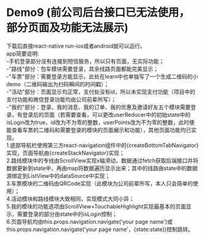 # Demo9 (前公司后台接口已无法使用，部分页面及功能无法展示)
下载后直接react-native run-ios或者android就可以运行。  
app简要说明:  
-手机登录部分没有连接到短信服务，所以只有页面，无实际功能；  
-"路线"部分：包车模块需要登录，其余线路页面都能完美显示；  
-"车票"部分：需要登录方能显示，此处在learn中也单独写了一个生成二维码的小demo（二维码输出为扫码瞬间的时间戳）；  
-"活动"部分：页面显示均正常，支付处没有id，所以未实现支付功能（项目中的支付功能和微信登录功能均由公司前辈所写）；  
-"我的"部分：登录、我的消息、我的订单、我的优惠及邀请好友五个模块需要登录，有登录后的页面（若需要查看，可以更改userReducer中的初始state中的isLogin改为true，id改为不为零的整数，userPoints改为不为零的整数，此时便能查看车票的二维码和需要登录的模块的页面展示和功能），其他页面功能均已实现。  
1.底部导航栏使用第三方react-navigation组件中的{createBottomTabNavigator}实现，页面导航由{createStackNavigator}实现；  
2.路线模块中的专线由ScrollView实现x轴滑动，数据通过fetch获取后端接口并将数据更新到state中，再由map将数据遍历显示出来；其中的线路由state中的数据源绑定到ListView中的dataSource中实现；  
3.车票模块的二维码由QRCode实现（此模块为公司前辈所写，本人只会简单的使用）；  
4.活动模块和路线模块大致相同，实现模式大同小异；  
5.我的模块的功能选项由ScrollView+TouchableHighlight实现最基本的页面显示，需要登录的部分由state中的isLogin控制；  
6.页面导航均由this.props.navigation.navigate('your page name')或this.props.navigation.navigate('your page name'，{state:state})控制跳转。 



